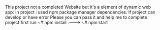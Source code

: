 This project not a completed Website but it's a element of dynamic web app:
 In project i used npm package manager dependencies.
 If project can develop or have error Please you can pass it and help me to complete project
 first run
~# npm install .--->
~# npm start
